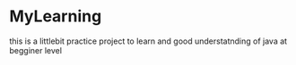 # MyLearning
this is a littlebit practice project 
to learn and good understatnding 
of java at begginer level
